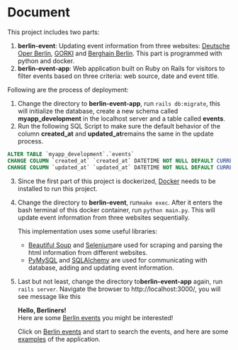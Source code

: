 # Document

This project includes two parts:
1. **berlin-event**:​​ Updating event information from three websites: ​[Deutsche Oper Berlin​](https://www.deutscheoperberlin.de/en_EN/calendar), [GORKI](https://gorki.de/en/programme)​ and [Berghain Berlin](http://berghain.de/events/)​. This part is programmed with python and docker.
2. **berlin-event-app**:​​ Web application built on Ruby on Rails for visitors to filter events based on three criteria: web source, date and event title.

Following are the process of deployment:
1. Change the directory to **berlin-event-app**, run `rails db:migrate​​`, this will initialize the database, create a new schema called ​**myapp_development**​​ in the localhost server and a table called ​**events​**.
2. Run the following SQL Script to make sure the default behavior of the column **created_at​​** and​ **updated_at**​​ remains the same in the update process.
  ```sql
  ALTER TABLE `myapp_development`.`events`
  CHANGE COLUMN `created_at` `created_at` DATETIME NOT NULL DEFAULT CURRENT_TIMESTAMP ,
  CHANGE COLUMN `updated_at` `updated_at` DATETIME NOT NULL DEFAULT CURRENT_TIMESTAMP ON UPDATE CURRENT_TIMESTAMP ;
  ```
3. Since the first part of this project is dockerized, ​[Docker](https://docs.docker.com/install/)​ needs to be installed to run this
project.
4. Change the directory to ​**berlin-event​​**, run ​`make exec​​`. After it enters the bash terminal of this docker container, run ​`python main.py`​​. This will update event information from three websites sequentially.  
  
   This implementation uses some useful libraries:
   * [Beautiful Soup​](https://pypi.org/project/beautifulsoup4/) and ​[Selenium​](https://github.com/SeleniumHQ/docker-selenium/tree/master/StandaloneChrome) are used for scraping and parsing the html information from different websites.
   * [PyMySQL](https://pypi.org/project/PyMySQL/)​ and ​[SQLAlchemy​](https://pypi.org/project/SQLAlchemy/) are used for communicating with database, adding and updating event information.
5. Last but not least, change the directory to ​**berlin-event-app** again, run ​`rails server​​`. Navigate the browser to ​http://localhost:3000/​, you will see message like this

   **Hello, Berliners!**  
   Here are some ​[Berlin events](http://localhost:3000/events) you might be interested!  

   Click on ​​[Berlin events](http://localhost:3000/events)​ and start to search the events, and here are some [examples](Examples.pdf) of the application.
